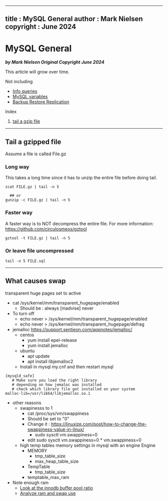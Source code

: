 
---
title : MySQL General
author : Mark Nielsen
copyright : June 2024 
---


MySQL General
==============================

_**by Mark Nielsen
Original Copyright June 2024**_

This article will grow over time. 

Not including

* [Info queries](info_queries.md)
* [MySQL variables](MySQL_variables.md)
* [Backup Restore Replication](mysql_backup_restore_replication.md)

Index
1. [tail a gzip file](#tailgzip)

* * *
<a name=tailgzip></a>Tail a gzipped file
-----

Assume a file is called File.gz

### Long way
This takes a long time since it has to unzip the entire file before doing tail.

```
zcat FILE.gz | tail -n 5

  ## or
gunzip -c FILE.gz | tail -n 5

```

### Faster way
A faster way is to NOT decompress the entire file.
For more information: https://github.com/circulosmeos/gztool

```
gztool -t FILE.gz | tail -n 5

```

### Or leave file uncompressed
```
tail -n 5 FILE.sql
```

* * *
<a name=tailgzip></a>What causes swap
-----
 transparent huge pages set to active
   * cat /sys/kernel/mm/transparent_hugepage/enabled
       * Should be :  always [madvise] never
   * To turn off
       * echo never > /sys/kernel/mm/transparent_hugepage/enabled
       * echo never > /sys/kernel/mm/transparent_hugepage/defrag
* jemalloc  https://support.sentieon.com/appnotes/jemalloc/
   * centos
       * yum install epel-release
       * yum install jemalloc
   * ubuntu
       * apt update
       * apt install libjemalloc2
   * Install in mysql my.cnf and then restart mysql
```
[mysqld_safe]
   # Make sure you load the right library
   # depending on how jemaloc was installed
   # check which library file got installed on your system
malloc-lib=/usr/lib64/libjemalloc.so.1
```
* other reasons
   * swapinesss to 1
       * cat /proc/sys/vm/swappiness
       * Should be set to "0"
       * Change it : https://linuxize.com/post/how-to-change-the-swappiness-value-in-linux/
           * sudo sysctl vm.swappiness=0
	   * edit sudo sysctl vm.swappiness=0
                * vm.swappiness=0
   * high temp tables memory settings in mysql with an engine Engine
       * MEMORY
           * tmp_table_size
           * max_heap_table_size
       * TempTable	   
           * tmp_table_size
	   * temptable_max_ram
* Note enough ram
    * [Look at the innodb buffer pool ratio](info_queries.md#ibpr)
    * [Analyze ram and swap use](/vikingdata/articles/blob/main/linux/Linux_general.md#m)